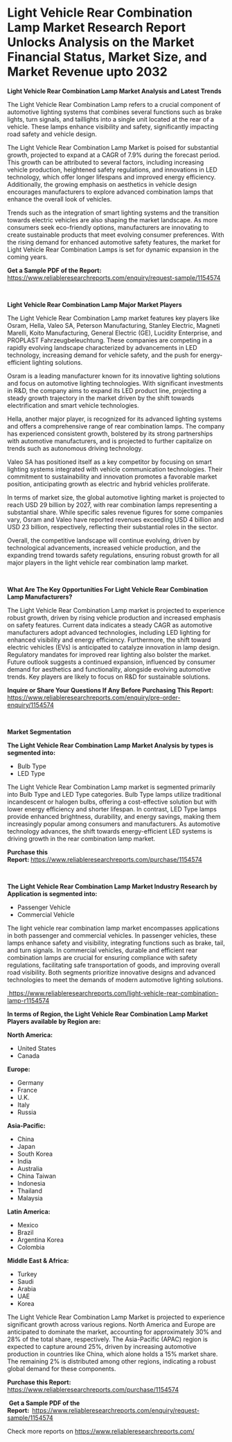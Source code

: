 <p><h1>Light Vehicle Rear Combination Lamp Market Research Report Unlocks Analysis on the Market Financial Status, Market Size, and Market Revenue upto 2032</h1></p><p><strong>Light Vehicle Rear Combination Lamp Market Analysis and Latest Trends</strong></p>
<p><p>The Light Vehicle Rear Combination Lamp refers to a crucial component of automotive lighting systems that combines several functions such as brake lights, turn signals, and taillights into a single unit located at the rear of a vehicle. These lamps enhance visibility and safety, significantly impacting road safety and vehicle design.</p><p>The Light Vehicle Rear Combination Lamp Market is poised for substantial growth, projected to expand at a CAGR of 7.9% during the forecast period. This growth can be attributed to several factors, including increasing vehicle production, heightened safety regulations, and innovations in LED technology, which offer longer lifespans and improved energy efficiency. Additionally, the growing emphasis on aesthetics in vehicle design encourages manufacturers to explore advanced combination lamps that enhance the overall look of vehicles.</p><p>Trends such as the integration of smart lighting systems and the transition towards electric vehicles are also shaping the market landscape. As more consumers seek eco-friendly options, manufacturers are innovating to create sustainable products that meet evolving consumer preferences. With the rising demand for enhanced automotive safety features, the market for Light Vehicle Rear Combination Lamps is set for dynamic expansion in the coming years.</p></p>
<p><strong>Get a Sample PDF of the Report:&nbsp;</strong> <a href="https://www.reliableresearchreports.com/enquiry/request-sample/1154574?utm_campaign=2208&utm_medium=2&utm_source=Github&utm_content=ia&utm_term=31032025&utm_id=light-vehicle-rear-combination-lamp">https://www.reliableresearchreports.com/enquiry/request-sample/1154574</a></p>
<p>&nbsp;</p>
<p><strong>Light Vehicle Rear Combination Lamp Major Market Players</strong></p>
<p><p>The Light Vehicle Rear Combination Lamp market features key players like Osram, Hella, Valeo SA, Peterson Manufacturing, Stanley Electric, Magneti Marelli, Koito Manufacturing, General Electric (GE), Lucidity Enterprise, and PROPLAST Fahrzeugbeleuchtung. These companies are competing in a rapidly evolving landscape characterized by advancements in LED technology, increasing demand for vehicle safety, and the push for energy-efficient lighting solutions.</p><p>Osram is a leading manufacturer known for its innovative lighting solutions and focus on automotive lighting technologies. With significant investments in R&D, the company aims to expand its LED product line, projecting a steady growth trajectory in the market driven by the shift towards electrification and smart vehicle technologies. </p><p>Hella, another major player, is recognized for its advanced lighting systems and offers a comprehensive range of rear combination lamps. The company has experienced consistent growth, bolstered by its strong partnerships with automotive manufacturers, and is projected to further capitalize on trends such as autonomous driving technology.</p><p>Valeo SA has positioned itself as a key competitor by focusing on smart lighting systems integrated with vehicle communication technologies. Their commitment to sustainability and innovation promotes a favorable market position, anticipating growth as electric and hybrid vehicles proliferate.</p><p>In terms of market size, the global automotive lighting market is projected to reach USD 29 billion by 2027, with rear combination lamps representing a substantial share. While specific sales revenue figures for some companies vary, Osram and Valeo have reported revenues exceeding USD 4 billion and USD 23 billion, respectively, reflecting their substantial roles in the sector.</p><p>Overall, the competitive landscape will continue evolving, driven by technological advancements, increased vehicle production, and the expanding trend towards safety regulations, ensuring robust growth for all major players in the light vehicle rear combination lamp market.</p></p>
<p>&nbsp;</p>
<p><strong>What Are The Key Opportunities For Light Vehicle Rear Combination Lamp Manufacturers?</strong></p>
<p><p>The Light Vehicle Rear Combination Lamp market is projected to experience robust growth, driven by rising vehicle production and increased emphasis on safety features. Current data indicates a steady CAGR as automotive manufacturers adopt advanced technologies, including LED lighting for enhanced visibility and energy efficiency. Furthermore, the shift toward electric vehicles (EVs) is anticipated to catalyze innovation in lamp design. Regulatory mandates for improved rear lighting also bolster the market. Future outlook suggests a continued expansion, influenced by consumer demand for aesthetics and functionality, alongside evolving automotive trends. Key players are likely to focus on R&D for sustainable solutions.</p></p>
<p><strong>Inquire or Share Your Questions If Any Before Purchasing This Report:</strong> <a href="https://www.reliableresearchreports.com/enquiry/pre-order-enquiry/1154574?utm_campaign=2208&utm_medium=2&utm_source=Github&utm_content=ia&utm_term=31032025&utm_id=light-vehicle-rear-combination-lamp">https://www.reliableresearchreports.com/enquiry/pre-order-enquiry/1154574</a></p>
<p>&nbsp;</p>
<p><strong>Market Segmentation</strong></p>
<p><strong>The Light Vehicle Rear Combination Lamp Market Analysis by types is segmented into:</strong></p>
<p><ul><li>Bulb Type</li><li>LED Type</li></ul></p>
<p><p>The Light Vehicle Rear Combination Lamp market is segmented primarily into Bulb Type and LED Type categories. Bulb Type lamps utilize traditional incandescent or halogen bulbs, offering a cost-effective solution but with lower energy efficiency and shorter lifespan. In contrast, LED Type lamps provide enhanced brightness, durability, and energy savings, making them increasingly popular among consumers and manufacturers. As automotive technology advances, the shift towards energy-efficient LED systems is driving growth in the rear combination lamp market.</p></p>
<p><strong>Purchase this Report:&nbsp;</strong><a href="https://www.reliableresearchreports.com/purchase/1154574?utm_campaign=2208&utm_medium=2&utm_source=Github&utm_content=ia&utm_term=31032025&utm_id=light-vehicle-rear-combination-lamp">https://www.reliableresearchreports.com/purchase/1154574</a></p>
<p>&nbsp;</p>
<p><strong>The Light Vehicle Rear Combination Lamp Market Industry Research by Application is segmented into:</strong></p>
<p><ul><li>Passenger Vehicle</li><li>Commercial Vehicle</li></ul></p>
<p><p>The light vehicle rear combination lamp market encompasses applications in both passenger and commercial vehicles. In passenger vehicles, these lamps enhance safety and visibility, integrating functions such as brake, tail, and turn signals. In commercial vehicles, durable and efficient rear combination lamps are crucial for ensuring compliance with safety regulations, facilitating safe transportation of goods, and improving overall road visibility. Both segments prioritize innovative designs and advanced technologies to meet the demands of modern automotive lighting solutions.</p></p>
<p><a href="https://www.reliableresearchreports.com/light-vehicle-rear-combination-lamp-r1154574?utm_campaign=2208&utm_medium=2&utm_source=Github&utm_content=ia&utm_term=31032025&utm_id=light-vehicle-rear-combination-lamp">&nbsp;https://www.reliableresearchreports.com/light-vehicle-rear-combination-lamp-r1154574</a></p>
<p><strong>In terms of Region, the Light Vehicle Rear Combination Lamp Market Players available by Region are:</strong></p>
<p>
    <p> <strong> North America: </strong>
        <ul>
            <li>United States</li>
            <li>Canada</li>
        </ul>
        </p> 
    <p> <strong> Europe: </strong>
        <ul>
            <li>Germany</li>
            <li>France</li>
            <li>U.K.</li>
            <li>Italy</li>
            <li>Russia</li>
        </ul>
        </p> 
    <p> <strong> Asia-Pacific: </strong>
        <ul>
            <li>China</li>
            <li>Japan</li>
            <li>South Korea</li>
            <li>India</li>
            <li>Australia</li>
            <li>China Taiwan</li>
            <li>Indonesia</li>
            <li>Thailand</li>
            <li>Malaysia</li>
        </ul>
        </p> 
    <p> <strong> Latin America: </strong>
        <ul>
            <li>Mexico</li>
            <li>Brazil</li>
            <li>Argentina Korea</li>
            <li>Colombia</li>
        </ul>
        </p> 
    <p> <strong> Middle East & Africa: </strong>
        <ul>
            <li>Turkey</li>
            <li>Saudi</li>
            <li>Arabia</li>
            <li>UAE</li>
            <li>Korea</li>
        </ul>
    </p>
    </p>
<p><p>The Light Vehicle Rear Combination Lamp Market is projected to experience significant growth across various regions. North America and Europe are anticipated to dominate the market, accounting for approximately 30% and 28% of the total share, respectively. The Asia-Pacific (APAC) region is expected to capture around 25%, driven by increasing automotive production in countries like China, which alone holds a 15% market share. The remaining 2% is distributed among other regions, indicating a robust global demand for these components.</p></p>
<p><strong>Purchase this Report: </strong><a href="https://www.reliableresearchreports.com/purchase/1154574?utm_campaign=2208&utm_medium=2&utm_source=Github&utm_content=ia&utm_term=31032025&utm_id=light-vehicle-rear-combination-lamp">https://www.reliableresearchreports.com/purchase/1154574</a></p>
<p>&nbsp;<strong>Get a Sample PDF of the Report:&nbsp;&nbsp;</strong><a href="https://www.reliableresearchreports.com/enquiry/request-sample/1154574?utm_campaign=2208&utm_medium=2&utm_source=Github&utm_content=ia&utm_term=31032025&utm_id=light-vehicle-rear-combination-lamp">https://www.reliableresearchreports.com/enquiry/request-sample/1154574</a></p>
<p><strong></strong></p>
<p>Check more reports on <a href="https://www.reliableresearchreports.com/?utm_campaign=2208&utm_medium=2&utm_source=Github&utm_content=ia&utm_term=31032025&utm_id=light-vehicle-rear-combination-lamp">https://www.reliableresearchreports.com/</a></p>